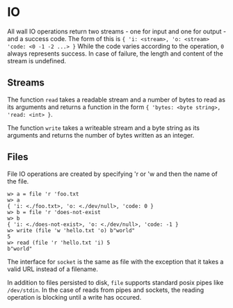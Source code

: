 # IO

All wall IO operations return two streams - one for input and one for output - and a success code. The form of this is `{ 'i: <stream>, 'o: <stream> 'code: <0 -1 -2 ...> }` While the code varies according to the operation, `0` always represents success. In case of failure, the length and content of the stream is undefined.

## Streams

The function `read` takes a readable stream and a number of bytes to read as its arguments and returns a function in the form `{ 'bytes: <byte string>, 'read: <int> }`.

The function `write` takes a writeable stream and a byte string as its arguments and returns the number of bytes written as an integer.

## Files

File IO operations are created by specifying 'r or 'w and then the name of the file.

```
w> a = file 'r 'foo.txt
w> a
{ 'i: <./foo.txt>, 'o: <./dev/null>, 'code: 0 }
w> b = file 'r 'does-not-exist
w> b
{ 'i: <./does-not-exist>, 'o: <./dev/null>, 'code: -1 }
w> write (file 'w 'hello.txt 'o) b"world"
5
w> read (file 'r 'hello.txt 'i) 5
b"world"
```

The interface for `socket` is the same as file with the exception that it takes a valid URL instead of a filename.

In addition to files persisted to disk, `file` supports standard posix pipes like `/dev/stdin`.  In the case of reads from pipes and sockets, the reading operation is blocking until a write has occured.